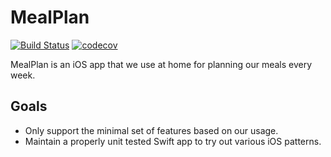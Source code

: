 # MealPlan 
[![Build Status](https://travis-ci.org/chiraggupta/MealPlan.svg?branch=master)](https://travis-ci.org/chiraggupta/MealPlan) [![codecov](https://codecov.io/gh/chiraggupta/MealPlan/branch/master/graph/badge.svg)](https://codecov.io/gh/chiraggupta/MealPlan)


MealPlan is an iOS app that we use at home for planning our meals every week.

## Goals
- Only support the minimal set of features based on our usage.
- Maintain a properly unit tested Swift app to try out various iOS patterns.

